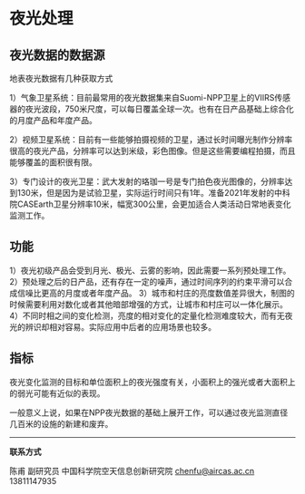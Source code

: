 # 夜光处理

## 夜光数据的数据源

地表夜光数据有几种获取方式

1）气象卫星系统：目前最常用的夜光数据集来自Suomi-NPP卫星上的VIIRS传感器的夜光波段，750米尺度，可以每日覆盖全球一次。也有在日产品基础上综合化的月度产品和年度产品。

2）视频卫星系统：目前有一些能够拍摄视频的卫星，通过长时间曝光制作分辨率很高的夜光产品，分辨率可以达到米级，彩色图像。但是这些需要编程拍摄，而且能够覆盖的面积很有限。

3）专门设计的夜光卫星：武大发射的珞珈一号是专门拍色夜光图像的，分辨率达到130米，但是因为是试验卫星，实际运行时间只有1年。准备2021年发射的中科院CASEarth卫星分辨率10米，幅宽300公里，会更加适合人类活动日常地表变化监测工作。


## 功能

1）夜光初级产品会受到月光、极光、云雾的影响，因此需要一系列预处理工作。
2）预处理之后的日产品，还有存在一定的噪声，通过时间序列的约束平滑可以合成信噪比更高的月度或者年度产品。
3）城市和村庄的亮度数值差异很大，制图的时候需要利用对数化或者其他暗部增强的方式，让城市和村庄可以一体化展示。
4）不同时相之间的变化检测，亮度的相对变化的定量化检测难度较大，而有无夜光的辨识却相对容易。实际应用中后者的应用场景也较多。

## 指标

夜光变化监测的目标和单位面积上的夜光强度有关，小面积上的强光或者大面积上的弱光可能有近似的表现。

一般意义上说，如果在NPP夜光数据的基础上展开工作，可以通过夜光监测直径几百米的设施的新建和废弃。






---


**联系方式**

陈甫 副研究员
中国科学院空天信息创新研究院
chenfu@aircas.ac.cn
13811147935